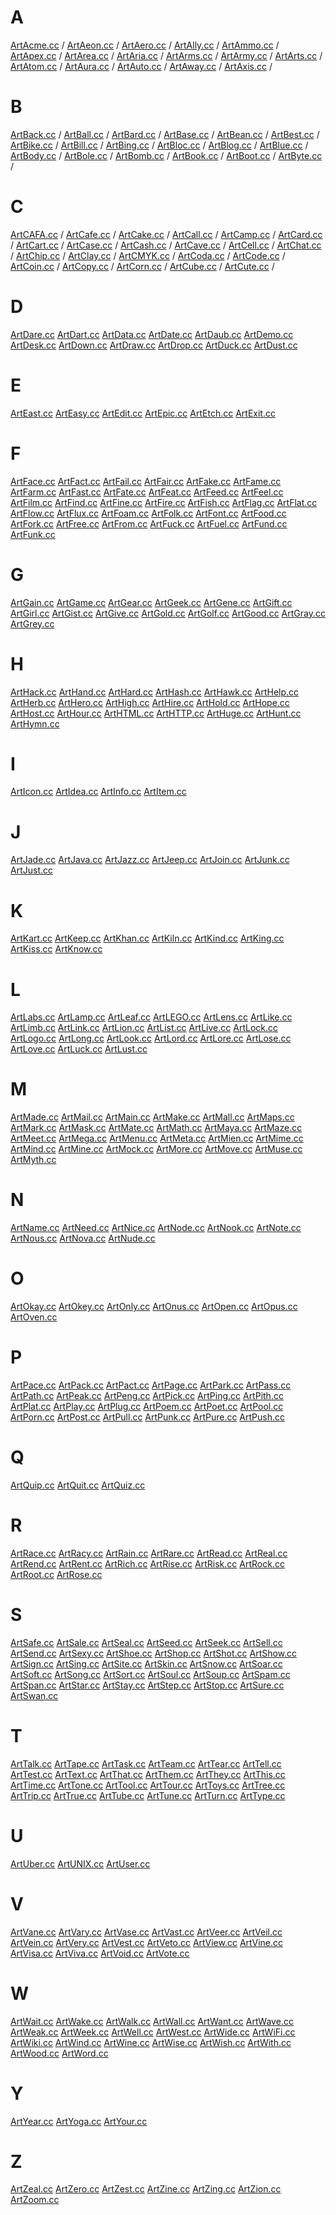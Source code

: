 # A
[ArtAcme.cc](http://artacme.cc) /
[ArtAeon.cc](http://artaeon.cc) /
[ArtAero.cc](http://artaero.cc) /
[ArtAlly.cc](http://artally.cc) /
[ArtAmmo.cc](http://artammo.cc) /
[ArtApex.cc](http://artapex.cc) /
[ArtArea.cc](http://artarea.cc) /
[ArtAria.cc](http://artaria.cc) /
[ArtArms.cc](http://artarms.cc) /
[ArtArmy.cc](http://artarmy.cc) /
[ArtArts.cc](http://artarts.cc) /
[ArtAtom.cc](http://artatom.cc) /
[ArtAura.cc](http://artaura.cc) /
[ArtAuto.cc](http://artauto.cc) /
[ArtAway.cc](http://artaway.cc) /
[ArtAxis.cc](http://artaxis.cc) /

# B
[ArtBack.cc](http://artback.cc) /
[ArtBall.cc](http://artball.cc) /
[ArtBard.cc](http://artbard.cc) /
[ArtBase.cc](http://artbase.cc) /
[ArtBean.cc](http://artbean.cc) /
[ArtBest.cc](http://artbest.cc) /
[ArtBike.cc](http://artbike.cc) /
[ArtBill.cc](http://artbill.cc) /
[ArtBing.cc](http://artbing.cc) /
[ArtBloc.cc](http://artbloc.cc) /
[ArtBlog.cc](http://artblog.cc) /
[ArtBlue.cc](http://artblue.cc) /
[ArtBody.cc](http://artbody.cc) /
[ArtBole.cc](http://artbole.cc) /
[ArtBomb.cc](http://artbomb.cc) /
[ArtBook.cc](http://artbook.cc) /
[ArtBoot.cc](http://artboot.cc) /
[ArtByte.cc](http://artbyte.cc) /

# C
[ArtCAFA.cc](http://artcafa.cc) /
[ArtCafe.cc](http://artcafe.cc) /
[ArtCake.cc](http://artcake.cc) /
[ArtCall.cc](http://artcall.cc) /
[ArtCamp.cc](http://artcamp.cc) /
[ArtCard.cc](http://artcard.cc) /
[ArtCart.cc](http://artcart.cc) /
[ArtCase.cc](http://artcase.cc) /
[ArtCash.cc](http://artcash.cc) /
[ArtCave.cc](http://artcave.cc) /
[ArtCell.cc](http://artcell.cc) /
[ArtChat.cc](http://artchat.cc) /
[ArtChip.cc](http://artchip.cc) /
[ArtClay.cc](http://artclay.cc) /
[ArtCMYK.cc](http://artcmyk.cc) /
[ArtCoda.cc](http://artcoda.cc) /
[ArtCode.cc](http://artcode.cc) /
[ArtCoin.cc](http://artcoin.cc) /
[ArtCopy.cc](http://artcopy.cc) /
[ArtCorn.cc](http://artcorn.cc) /
[ArtCube.cc](http://artcube.cc) /
[ArtCute.cc](http://artcute.cc) /

# D
[ArtDare.cc](http://artdare.cc)
[ArtDart.cc](http://artdart.cc)
[ArtData.cc](http://artdata.cc)
[ArtDate.cc](http://artdate.cc)
[ArtDaub.cc](http://artdaub.cc)
[ArtDemo.cc](http://artdemo.cc)
[ArtDesk.cc](http://artdesk.cc)
[ArtDown.cc](http://artdown.cc)
[ArtDraw.cc](http://artdraw.cc)
[ArtDrop.cc](http://artdrop.cc)
[ArtDuck.cc](http://artduck.cc)
[ArtDust.cc](http://artdust.cc)

# E
[ArtEast.cc](http://arteast.cc)
[ArtEasy.cc](http://arteasy.cc)
[ArtEdit.cc](http://artedit.cc)
[ArtEpic.cc](http://artepic.cc)
[ArtEtch.cc](http://artetch.cc)
[ArtExit.cc](http://artexit.cc)

# F
[ArtFace.cc](http://artface.cc)
[ArtFact.cc](http://artfact.cc)
[ArtFail.cc](http://artfail.cc)
[ArtFair.cc](http://artfair.cc)
[ArtFake.cc](http://artfake.cc)
[ArtFame.cc](http://artfame.cc)
[ArtFarm.cc](http://artfarm.cc)
[ArtFast.cc](http://artfast.cc)
[ArtFate.cc](http://artfate.cc)
[ArtFeat.cc](http://artfeat.cc)
[ArtFeed.cc](http://artfeed.cc)
[ArtFeel.cc](http://artfeel.cc)
[ArtFilm.cc](http://artfilm.cc)
[ArtFind.cc](http://artfind.cc)
[ArtFine.cc](http://artfine.cc)
[ArtFire.cc](http://artfire.cc)
[ArtFish.cc](http://artfish.cc)
[ArtFlag.cc](http://artflag.cc)
[ArtFlat.cc](http://artflat.cc)
[ArtFlow.cc](http://artflow.cc)
[ArtFlux.cc](http://artflux.cc)
[ArtFoam.cc](http://artfoam.cc)
[ArtFolk.cc](http://artfolk.cc)
[ArtFont.cc](http://artfont.cc)
[ArtFood.cc](http://artfood.cc)
[ArtFork.cc](http://artfork.cc)
[ArtFree.cc](http://artfree.cc)
[ArtFrom.cc](http://artfrom.cc)
[ArtFuck.cc](http://artfuck.cc)
[ArtFuel.cc](http://artfuel.cc)
[ArtFund.cc](http://artfund.cc)
[ArtFunk.cc](http://artfunk.cc)

# G
[ArtGain.cc](http://artgain.cc)
[ArtGame.cc](http://artgame.cc)
[ArtGear.cc](http://artgear.cc)
[ArtGeek.cc](http://artgeek.cc)
[ArtGene.cc](http://artgene.cc)
[ArtGift.cc](http://artgift.cc)
[ArtGirl.cc](http://artgirl.cc)
[ArtGist.cc](http://artgist.cc)
[ArtGive.cc](http://artgive.cc)
[ArtGold.cc](http://artgold.cc)
[ArtGolf.cc](http://artgolf.cc)
[ArtGood.cc](http://artgood.cc)
[ArtGray.cc](http://artgray.cc)
[ArtGrey.cc](http://artgrey.cc)

# H
[ArtHack.cc](http://arthack.cc)
[ArtHand.cc](http://arthand.cc)
[ArtHard.cc](http://arthard.cc)
[ArtHash.cc](http://arthash.cc)
[ArtHawk.cc](http://arthawk.cc)
[ArtHelp.cc](http://arthelp.cc)
[ArtHerb.cc](http://artherb.cc)
[ArtHero.cc](http://arthero.cc)
[ArtHigh.cc](http://arthigh.cc)
[ArtHire.cc](http://arthire.cc)
[ArtHold.cc](http://arthold.cc)
[ArtHope.cc](http://arthope.cc)
[ArtHost.cc](http://arthost.cc)
[ArtHour.cc](http://arthour.cc)
[ArtHTML.cc](http://arthtml.cc)
[ArtHTTP.cc](http://arthttp.cc)
[ArtHuge.cc](http://arthuge.cc)
[ArtHunt.cc](http://arthunt.cc)
[ArtHymn.cc](http://arthymn.cc)

# I
[ArtIcon.cc](http://articon.cc)
[ArtIdea.cc](http://artidea.cc)
[ArtInfo.cc](http://artinfo.cc)
[ArtItem.cc](http://artitem.cc)

# J
[ArtJade.cc](http://artjade.cc)
[ArtJava.cc](http://artjave.cc)
[ArtJazz.cc](http://artjazz.cc)
[ArtJeep.cc](http://artjeep.cc)
[ArtJoin.cc](http://artjoin.cc)
[ArtJunk.cc](http://artjunk.cc)
[ArtJust.cc](http://artjust.cc)

# K
[ArtKart.cc](http://artkart.cc)
[ArtKeep.cc](http://artkeep.cc)
[ArtKhan.cc](http://artkhan.cc)
[ArtKiln.cc](http://artkiln.cc)
[ArtKind.cc](http://artkind.cc)
[ArtKing.cc](http://artking.cc)
[ArtKiss.cc](http://artkiss.cc)
[ArtKnow.cc](http://artknow.cc)

# L
[ArtLabs.cc](http://artlabs.cc)
[ArtLamp.cc](http://artlamp.cc)
[ArtLeaf.cc](http://artleaf.cc)
[ArtLEGO.cc](http://artlego.cc)
[ArtLens.cc](http://artlens.cc)
[ArtLike.cc](http://artlike.cc)
[ArtLimb.cc](http://artlimb.cc)
[ArtLink.cc](http://artlink.cc)
[ArtLion.cc](http://artlion.cc)
[ArtList.cc](http://artlist.cc)
[ArtLive.cc](http://artlive.cc)
[ArtLock.cc](http://artlock.cc)
[ArtLogo.cc](http://artlogo.cc)
[ArtLong.cc](http://artlong.cc)
[ArtLook.cc](http://artlook.cc)
[ArtLord.cc](http://artlord.cc)
[ArtLore.cc](http://artlore.cc)
[ArtLose.cc](http://artlose.cc)
[ArtLove.cc](http://artlvoe.cc)
[ArtLuck.cc](http://artLuck.cc)
[ArtLust.cc](http://artlust.cc)

# M
[ArtMade.cc](http://artmade.cc)
[ArtMail.cc](http://artmail.cc)
[ArtMain.cc](http://artmain.cc)
[ArtMake.cc](http://artmake.cc)
[ArtMall.cc](http://artmall.cc)
[ArtMaps.cc](http://artmaps.cc)
[ArtMark.cc](http://artmark.cc)
[ArtMask.cc](http://artmask.cc)
[ArtMate.cc](http://artmate.cc)
[ArtMath.cc](http://artmath.cc)
[ArtMaya.cc](http://artmaya.cc)
[ArtMaze.cc](http://artmaze.cc)
[ArtMeet.cc](http://artmeet.cc)
[ArtMega.cc](http://artmega.cc)
[ArtMenu.cc](http://artmenu.cc)
[ArtMeta.cc](http://artmate.cc)
[ArtMien.cc](http://artmien.cc)
[ArtMime.cc](http://artmime.cc)
[ArtMind.cc](http://artmind.cc)
[ArtMine.cc](http://artmine.cc)
[ArtMock.cc](http://artmock.cc)
[ArtMore.cc](http://artmore.cc)
[ArtMove.cc](http://artmove.cc)
[ArtMuse.cc](http://artmuse.cc)
[ArtMyth.cc](http://artmyth.cc)

# N
[ArtName.cc](http://artname.cc)
[ArtNeed.cc](http://artneed.cc)
[ArtNice.cc](http://artnice.cc)
[ArtNode.cc](http://artnode.cc)
[ArtNook.cc](http://artnook.cc)
[ArtNote.cc](http://artnote.cc)
[ArtNous.cc](http://artnous.cc)
[ArtNova.cc](http://artnova.cc)
[ArtNude.cc](http://artnude.cc)

# O
[ArtOkay.cc](http://artokay.cc)
[ArtOkey.cc](http://artokey.cc)
[ArtOnly.cc](http://artonly.cc)
[ArtOnus.cc](http://artonus.cc)
[ArtOpen.cc](http://artopen.cc)
[ArtOpus.cc](http://artopus.cc)
[ArtOven.cc](http://artoven.cc)

# P
[ArtPace.cc](http://artpace.cc)
[ArtPack.cc](http://artpack.cc)
[ArtPact.cc](http://artpact.cc)
[ArtPage.cc](http://artpage.cc)
[ArtPark.cc](http://artpark.cc)
[ArtPass.cc](http://artpass.cc)
[ArtPath.cc](http://artpath.cc)
[ArtPeak.cc](http://artpeak.cc)
[ArtPeng.cc](http://artpeng.cc)
[ArtPick.cc](http://artpick.cc)
[ArtPing.cc](http://artping.cc)
[ArtPith.cc](http://artpith.cc)
[ArtPlat.cc](http://artplat.cc)
[ArtPlay.cc](http://artplay.cc)
[ArtPlug.cc](http://artplug.cc)
[ArtPoem.cc](http://artpoem.cc)
[ArtPoet.cc](http://artpoet.cc)
[ArtPool.cc](http://artpool.cc)
[ArtPorn.cc](http://artporn.cc)
[ArtPost.cc](http://artpost.cc)
[ArtPull.cc](http://artpull.cc)
[ArtPunk.cc](http://artpunk.cc)
[ArtPure.cc](http://artpure.cc)
[ArtPush.cc](http://artpush.cc)

# Q
[ArtQuip.cc](http://artquip.cc)
[ArtQuit.cc](http://artquti.cc)
[ArtQuiz.cc](http://artquiz.cc)

# R
[ArtRace.cc](http://artrace.cc)
[ArtRacy.cc](http://artracy.cc)
[ArtRain.cc](http://artrain.cc)
[ArtRare.cc](http://artrare.cc)
[ArtRead.cc](http://artread.cc)
[ArtReal.cc](http://artreal.cc)
[ArtRend.cc](http://artrend.cc)
[ArtRent.cc](http://artrent.cc)
[ArtRich.cc](http://artrich.cc)
[ArtRise.cc](http://artrise.cc)
[ArtRisk.cc](http://artrisk.cc)
[ArtRock.cc](http://artrock.cc)
[ArtRoot.cc](http://artroot.cc)
[ArtRose.cc](http://artrose.cc)

# S
[ArtSafe.cc](http://artsafe.cc)
[ArtSale.cc](http://artsale.cc)
[ArtSeal.cc](http://artseal.cc)
[ArtSeed.cc](http://artseed.cc)
[ArtSeek.cc](http://artseek.cc)
[ArtSell.cc](http://artsell.cc)
[ArtSend.cc](http://artsend.cc)
[ArtSexy.cc](http://artsexy.cc)
[ArtShoe.cc](http://artshoe.cc)
[ArtShop.cc](http://artshop.cc)
[ArtShot.cc](http://artshot.cc)
[ArtShow.cc](http://artshow.cc)
[ArtSign.cc](http://artsign.cc)
[ArtSing.cc](http://artsing.cc)
[ArtSite.cc](http://artsite.cc)
[ArtSkin.cc](http://artskin.cc)
[ArtSnow.cc](http://artsnow.cc)
[ArtSoar.cc](http://artsoar.cc)
[ArtSoft.cc](http://artsoft.cc)
[ArtSong.cc](http://artsong.cc)
[ArtSort.cc](http://artsort.cc)
[ArtSoul.cc](http://artsoul.cc)
[ArtSoup.cc](http://artsoup.cc)
[ArtSpam.cc](http://artspam.cc)
[ArtSpan.cc](http://artspan.cc)
[ArtStar.cc](http://artstar.cc)
[ArtStay.cc](http://artstay.cc)
[ArtStep.cc](http://artstep.cc)
[ArtStop.cc](http://artstop.cc)
[ArtSure.cc](http://artsure.cc)
[ArtSwan.cc](http://artswan.cc)

# T
[ArtTalk.cc](http://arttalk.cc)
[ArtTape.cc](http://arttape.cc)
[ArtTask.cc](http://arttask.cc)
[ArtTeam.cc](http://artteam.cc)
[ArtTear.cc](http://arttear.cc)
[ArtTell.cc](http://arttell.cc)
[ArtTest.cc](http://arttest.cc)
[ArtText.cc](http://arttext.cc)
[ArtThat.cc](http://artthat.cc)
[ArtThem.cc](http://artthem.cc)
[ArtThey.cc](http://artthey.cc)
[ArtThis.cc](http://artthis.cc)
[ArtTime.cc](http://arttime.cc)
[ArtTone.cc](http://arttone.cc)
[ArtTool.cc](http://arttool.cc)
[ArtTour.cc](http://arttour.cc)
[ArtToys.cc](http://arttoys.cc)
[ArtTree.cc](http://arttree.cc)
[ArtTrip.cc](http://arttrip.cc)
[ArtTrue.cc](http://artture.cc)
[ArtTube.cc](http://arttube.cc)
[ArtTune.cc](http://arttune.cc)
[ArtTurn.cc](http://artturn.cc)
[ArtType.cc](http://arttype.cc)

# U
[ArtUber.cc](http://artuber.cc)
[ArtUNIX.cc](http://artunix.cc)
[ArtUser.cc](http://artuser.cc)

# V
[ArtVane.cc](http://artvane.cc)
[ArtVary.cc](http://artvery.cc)
[ArtVase.cc](http://artvase.cc)
[ArtVast.cc](http://artvast.cc)
[ArtVeer.cc](http://artveer.cc)
[ArtVeil.cc](http://artveil.cc)
[ArtVein.cc](http://artvein.cc)
[ArtVery.cc](http://artvery.cc)
[ArtVest.cc](http://artvest.cc)
[ArtVeto.cc](http://artveto.cc)
[ArtView.cc](http://artview.cc)
[ArtVine.cc](http://artvine.cc)
[ArtVisa.cc](http://artvisa.cc)
[ArtViva.cc](http://artviva.cc)
[ArtVoid.cc](http://artvoid.cc)
[ArtVote.cc](http://artvote.cc)

# W
[ArtWait.cc](http://artwait.cc)
[ArtWake.cc](http://artwake.cc)
[ArtWalk.cc](http://artwalk.cc)
[ArtWall.cc](http://artwall.cc)
[ArtWant.cc](http://artwant.cc)
[ArtWave.cc](http://artwave.cc)
[ArtWeak.cc](http://artweak.cc)
[ArtWeek.cc](http://artweek.cc)
[ArtWell.cc](http://artwell.cc)
[ArtWest.cc](http://artwest.cc)
[ArtWide.cc](http://artwide.cc)
[ArtWiFi.cc](http://artwifi.cc)
[ArtWiki.cc](http://artwiki.cc)
[ArtWind.cc](http://artwind.cc)
[ArtWine.cc](http://artwine.cc)
[ArtWise.cc](http://artwise.cc)
[ArtWish.cc](http://artwish.cc)
[ArtWith.cc](http://artwith.cc)
[ArtWood.cc](http://artwood.cc)
[ArtWord.cc](http://artword.cc)

# Y
[ArtYear.cc](http://artyear.cc)
[ArtYoga.cc](http://artyoga.cc)
[ArtYour.cc](http://artyour.cc)

# Z
[ArtZeal.cc](http://artzeal.cc)
[ArtZero.cc](http://artzero.cc)
[ArtZest.cc](http://artzest.cc)
[ArtZine.cc](http://artzine.cc)
[ArtZing.cc](http://artzing.cc)
[ArtZion.cc](http://artzion.cc)
[ArtZoom.cc](http://artzoom.cc)
